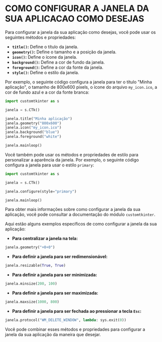 # COMO CONFIGURAR A JANELA DA SUA APLICACAO COMO DESEJAS
Para configurar a janela da sua aplicação como desejas, você pode usar os seguintes métodos e propriedades:

* **`title()`:** Define o título da janela.
* **`geometry()`:** Define o tamanho e a posição da janela.
* **`icon()`:** Define o ícone da janela.
* **`background()`:** Define a cor de fundo da janela.
* **`foreground()`:** Define a cor da fonte da janela.
* **`style()`:** Define o estilo da janela.

Por exemplo, o seguinte código configura a janela para ter o título "Minha aplicação", o tamanho de 800x600 pixels, o ícone do arquivo `my_icon.ico`, a cor de fundo azul e a cor da fonte branca:

```python
import customtkinter as s

janela = s.CTk()

janela.title("Minha aplicação")
janela.geometry("800x600")
janela.icon("my_icon.ico")
janela.background("blue")
janela.foreground("white")

janela.mainloop()
```

Você também pode usar os métodos e propriedades de estilo para personalizar a aparência da janela. Por exemplo, o seguinte código configura a janela para usar o estilo `primary`:

```python
import customtkinter as s

janela = s.CTk()

janela.configure(style="primary")

janela.mainloop()
```

Para obter mais informações sobre como configurar a janela da sua aplicação, você pode consultar a documentação do módulo `customtkinter`.

Aqui estão alguns exemplos específicos de como configurar a janela da sua aplicação:

* **Para centralizar a janela na tela:**

```python
janela.geometry("+0+0")
```

* **Para definir a janela para ser redimensionável:**

```python
janela.resizable(True, True)
```

* **Para definir a janela para ser minimizada:**

```python
janela.minsize(200, 100)
```

* **Para definir a janela para ser maximizada:**

```python
janela.maxsize(1000, 800)
```

* **Para definir a janela para ser fechada ao pressionar a tecla `Esc`:**

```python
janela.protocol("WM_DELETE_WINDOW", lambda: sys.exit(0))
```

Você pode combinar esses métodos e propriedades para configurar a janela da sua aplicação da maneira que desejar.